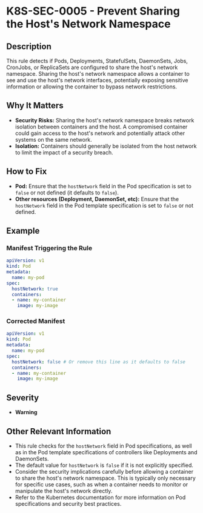 # K8S-SEC-0005 - Prevent Sharing the Host's Network Namespace

## Description

This rule detects if Pods, Deployments, StatefulSets, DaemonSets, Jobs, CronJobs, or ReplicaSets are configured to share the host's network namespace. Sharing the host's network namespace allows a container to see and use the host's network interfaces, potentially exposing sensitive information or allowing the container to bypass network restrictions.

## Why It Matters

-   **Security Risks:** Sharing the host's network namespace breaks network isolation between containers and the host. A compromised container could gain access to the host's network and potentially attack other systems on the same network.
-   **Isolation:** Containers should generally be isolated from the host network to limit the impact of a security breach.

## How to Fix

-   **Pod:** Ensure that the `hostNetwork` field in the Pod specification is set to `false` or not defined (it defaults to `false`).
-   **Other resources (Deployment, DaemonSet, etc):** Ensure that the `hostNetwork` field in the Pod template specification is set to `false` or not defined.

## Example

### Manifest Triggering the Rule

```yaml
apiVersion: v1
kind: Pod
metadata:
  name: my-pod
spec:
  hostNetwork: true
  containers:
  - name: my-container
    image: my-image
```

### Corrected Manifest

```yaml
apiVersion: v1
kind: Pod
metadata:
  name: my-pod
spec:
  hostNetwork: false # Or remove this line as it defaults to false
  containers:
  - name: my-container
    image: my-image
```

## Severity

  - **Warning**

## Other Relevant Information

-   This rule checks for the `hostNetwork` field in Pod specifications, as well as in the Pod template specifications of controllers like Deployments and DaemonSets.
-   The default value for `hostNetwork` is `false` if it is not explicitly specified.
-   Consider the security implications carefully before allowing a container to share the host's network namespace. This is typically only necessary for specific use cases, such as when a container needs to monitor or manipulate the host's network directly.
-   Refer to the Kubernetes documentation for more information on Pod specifications and security best practices.